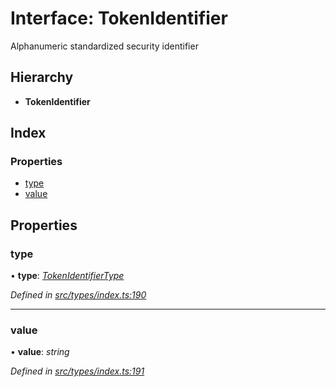 # Interface: TokenIdentifier

Alphanumeric standardized security identifier

## Hierarchy

* **TokenIdentifier**

## Index

### Properties

* [type](tokenidentifier.md#type)
* [value](tokenidentifier.md#value)

## Properties

###  type

• **type**: *[TokenIdentifierType](../enums/tokenidentifiertype.md)*

*Defined in [src/types/index.ts:190](https://github.com/PolymathNetwork/polymesh-sdk/blob/cfab557b/src/types/index.ts#L190)*

___

###  value

• **value**: *string*

*Defined in [src/types/index.ts:191](https://github.com/PolymathNetwork/polymesh-sdk/blob/cfab557b/src/types/index.ts#L191)*
